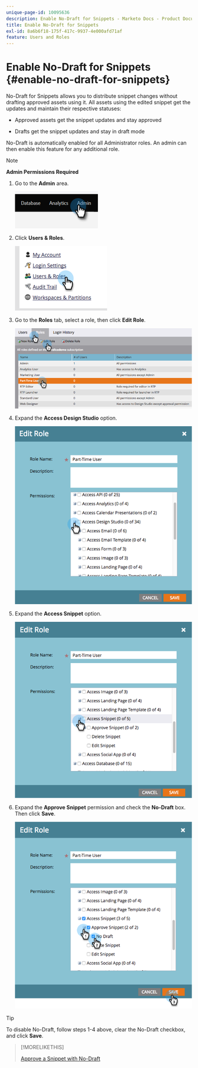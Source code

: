 ```yaml
---
unique-page-id: 10095636
description: Enable No-Draft for Snippets - Marketo Docs - Product Documentation
title: Enable No-Draft for Snippets
exl-id: 8a6b6f18-175f-417c-9937-4e000afd71af
feature: Users and Roles
---
```

# Enable No-Draft for Snippets {#enable-no-draft-for-snippets}

No-Draft for Snippets allows you to distribute snippet changes without drafting approved assets using it. All assets using the edited snippet get the updates and maintain their respective statuses:

* Approved assets get the snippet updates and stay approved

* Drafts get the snippet updates and stay in draft mode

No-Draft is automatically enabled for all Administrator roles. An admin can then enable this feature for any additional role.

>[!NOTE]
>
>**Admin Permissions Required**

1. Go to the **Admin** area.

   ![](assets/enable-no-draft-for-snippets-1.png)

1. Click **Users & Roles**.

   ![](assets/enable-no-draft-for-snippets-2.png)

1. Go to the **Roles** tab, select a role, then click **Edit Role**.

   ![](assets/enable-no-draft-for-snippets-3.png)

1. Expand the **Access Design Studio** option.

   ![](assets/enable-no-draft-for-snippets-4.png)

1. Expand the **Access Snippet** option.

   ![](assets/enable-no-draft-for-snippets-5.png)

1. Expand the **Approve Snippet** permission and check the **No-Draft** box. Then click **Save**.

   ![](assets/enable-no-draft-for-snippets-6.png)

>[!TIP]
>
>To disable No-Draft, follow steps 1-4 above, clear the No-Draft checkbox, and click **Save**.

>[!MORELIKETHIS]
>
>[Approve a Snippet with No-Draft](/help/marketo/product-docs/personalization/segmentation-and-snippets/snippets/approve-a-snippet-with-no-draft.md)
